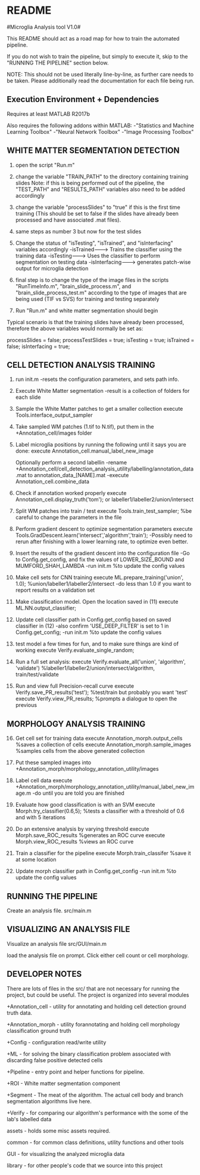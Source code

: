 # README #

#Microglia Analysis tool V1.0#

This README should act as a road map for how to train the automated pipeline.

If you do not wish to train the pipeline, but simply to execute it, skip to the "RUNNING THE PIPELINE" section below.

NOTE: This should not be used literally line-by-line, as further care needs to be taken. Please additionally read the documentation for each file being run.

## Execution Environment + Dependencies ##

Requires at least MATLAB R2017b

Also requires the following addons within MATLAB:
-"Statistics and Machine Learning Toolbox"
-"Neural Network Toolbox"
-"Image Processing Toolbox" 

## WHITE MATTER SEGMENTATION DETECTION

1. open the script "Run.m"

2. change the variable "TRAIN_PATH" to the directory containing training slides
   Note: if this is being performed out of the pipeline, the "TEST_PATH" and
   "RESULTS_PATH" variables also need to be added accordingly

3. change the variable "processSlides" to "true" if this is the first time training (This should be set to false if the slides have already been processed and have associated .mat files).

4. same steps as number 3 but now for the test slides

5. Change the status of "isTesting", "isTrained", and "isInterfacing" variables accordingly
    -isTrained---> Trains the classifier using the training data
    -isTesting---> Uses the classifier to perform segmentation on testing data
    -isInterfacing---> generates patch-wise output for microglia detection

6. final step is to change the type of the image files in the scripts "RunTimeInfo.m",
    "brain_slide_process.m", and "brain_slide_process_test.m" according to the type of
    images that are being used (TIF vs SVS) for training and testing separately

7. Run "Run.m" and white matter segmentation should begin

Typical scenario is that the training slides have already been processed,
therefore the above variables would normally be set as:

processSlides = false;
processTestSlides = true;
isTesting = true;
isTrained = false;
isInterfacing = true;

## CELL DETECTION ANALYSIS TRAINING

1. run init.m
-resets the configuration parameters, and sets path info.

2. Execute White Matter segmentation
-result is a collection of folders for each slide

3. Sample the White Matter patches to get a smaller collection
execute Tools.interface_output_sampler

4. Take sampled WM patches (1.tif to N.tif), put them in the +Annotation_cell/images folder

5. Label microglia positions by running the following until it says you are done:
execute Annotation_cell.manual_label_new_image

    Optionally perform a second labellin
    -rename +Annotation_cell/cell_detection_analysis_utility/labelling/annotation_data.mat to annotation_data_[NAME].mat
    -execute Annotation_cell.combine_data

6. Check if annotation worked properly
execute Annotation_cell.display_truth('tom'); or labeller1/labeller2/union/intersect

7. Split WM patches into train / test
execute Tools.train_test_sampler; %be careful to change the parameters in the file

8. Perform gradient descent to optimize segmentation parameters
execute Tools.GradDescent.learn('intersect','algorithm','train');
-Possibly need to rerun after finishing with a lower learning rate, to optimize even better.

9. Insert the results of the gradient descent into the configuration file
-Go to Config.get_config, and fix the values of LOWER_SIZE_BOUND and MUMFORD_SHAH_LAMBDA
-run init.m  %to update the config values

10. Make cell sets for CNN training
execute ML.prepare_training('union', 1.0); %union/labeller1/labeller2/intersect
-do less than 1.0 if you want to report results on a validation set

11. Make classification model. Open the location saved in (11)
execute ML.NN.output_classifier;

12. Update cell classifier path in Config.get_config based on saved classifier in (12)
-also confirm 'USE_DEEP_FILTER' is set to 1 in Config.get_config;
-run init.m  %to update the config values

13. test model a few times for fun, and to make sure things are kind of working
execute Verify.evaluate_single_random;

14. Run a full set analysis:
execute Verify.evaluate_all('union', 'algorithm', 'validate') %labeller1/labeller2/union/intersect/algorithm, train/test/validate

15. Run and view full Precision-recall curve
execute Verify.save_PR_results('test'); %test/train but probably you want 'test'
execute Verify.view_PR_results; %prompts a dialogue to open the previous

## MORPHOLOGY ANALYSIS TRAINING

16. Get cell set for training data
execute Annotation_morph.output_cells %saves a collection of cells
execute Annotation_morph.sample_images %samples cells from the above generated collection

17. Put these sampled images into +Annotation_morph/morphology_annotation_utility/images

18. Label cell data
execute +Annotation_morph/morphology_annotation_utility/manual_label_new_image.m
-do until you are told you are finished

19. Evaluate how good classification is with an SVM
execute Morph.try_classifier(0.6,5); %tests a classifier with a threshold of 0.6 and with 5 iterations

20. Do an extensive analysis by varying threshold
execute Morph.save_ROC_results %generates an ROC curve
execute Morph.view_ROC_results %views an ROC curve

21. Train a classifier for the pipeline
execute Morph.train_classifer %save it at some location

22. Update morph classifier path in Config.get_config
-run init.m  %to update the config values


## RUNNING THE PIPELINE

Create an analysis file.
src/main.m 

## VISUALIZING AN ANALYSIS FILE

Visualize an analysis file
src/GUI/main.m

load the analysis file on prompt.
Click either cell count or cell morphology.

## DEVELOPER NOTES

There are lots of files in the src/ that are not necessary for running the project, but could be useful.
The project is organized into several modules

+Annotation_cell - utility for annotating and holding cell detection ground truth data.

+Annotation_morph - utility forannotating and holding cell morphology classification ground truth

+Config - configuration read/write utility

+ML - for solving the binary classification problem associated with discarding false positive detected cells

+Pipeline - entry point and helper functions for pipeline.

+ROI - White matter segmentation component

+Segment - The meat of the algorithm. The actual cell body and branch segmentation algorithms live here.

+Verify - for comparing our algorithm's performance with the some of the lab's labelled data

assets - holds some misc assets required.

common - for common class definitions, utility functions and other tools

GUI - for visualizing the analyzed microglia data

library - for other people's code that we source into this project